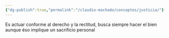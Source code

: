 ```yaml
---
{"dg-publish":true,"permalink":"/claudio-machado/conceptos/justicia/"}
---
```


Es actuar conforme al derecho y la rectitud, busca siempre hacer el bien aunque éso implique un sacrificio personal 
